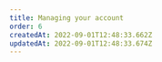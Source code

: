 ```yaml
---
title: Managing your account
order: 6
createdAt: 2022-09-01T12:48:33.662Z
updatedAt: 2022-09-01T12:48:33.674Z
---
```

